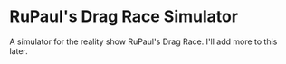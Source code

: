# RuPaul's Drag Race Simulator
A simulator for the reality show RuPaul's Drag Race.
I'll add more to this later.
